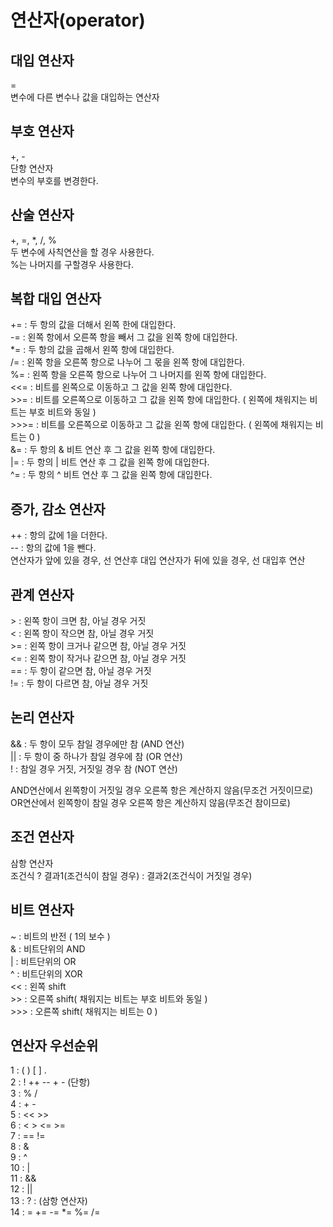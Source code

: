 # 연산자(operator)

## 대입 연산자

=  
변수에 다른 변수나 값을 대입하는 연산자

## 부호 연산자

+, -  
단항 연산자  
변수의 부호를 변경한다.

## 산술 연산자

+, =, *, /, %  
두 변수에 사칙연산을 할 경우 사용한다.  
%는 나머지를 구할경우 사용한다.  

## 복합 대입 연산자

+= : 두 항의 값을 더해서 왼쪽 한에 대입한다.  
-= : 왼쪽 항에서 오른쪽 항을 빼서 그 값을 왼쪽 항에 대입한다.  
*= : 두 항의 값을 곱해서 왼쪽 항에 대입한다.  
/= : 왼쪽 항을 오른쪽 항으로 나누어 그 몫을 왼쪽 항에 대입한다.  
%= : 왼쪽 항을 오른쪽 항으로 나누어 그 나머지를 왼쪽 항에 대입한다.  
<<= : 비트를 왼쪽으로 이동하고 그 값을 왼쪽 항에 대입한다.  
\>\>= : 비트를 오른쪽으로 이동하고 그 값을 왼쪽 항에 대입한다. ( 왼쪽에 채워지는 비트는 부호 비트와 동일 )  
\>\>\>= : 비트를 오른쪽으로 이동하고 그 값을 왼쪽 항에 대입한다. ( 왼쪽에 채워지는 비트는 0 )  
&= : 두 항의 & 비트 연산 후 그 값을 왼쪽 항에 대입한다.  
|= : 두 항의 | 비트 연산 후 그 값을 왼쪽 항에 대입한다.  
^= : 두 항의 ^ 비트 연산 후 그 값을 왼쪽 항에 대입한다.  

## 증가, 감소 연산자

++ : 항의 값에 1을 더한다.  
-- : 항의 값에 1을 뺀다.  
연산자가 앞에 있을 경우, 선 연산후 대입
연산자가 뒤에 있을 경우, 선 대입후 연산

## 관계 연산자

\> : 왼쪽 항이 크면 참, 아닐 경우 거짓  
< : 왼쪽 항이 작으면 참, 아닐 경우 거짓  
\>= : 왼쪽 항이 크거나 같으면 참, 아닐 경우 거짓  
<= : 왼쪽 항이 작거나 같으면 참, 아닐 경우 거짓  
== : 두 항이 같으면 참, 아닐 경우 거짓  
!= : 두 항이 다르면 참, 아닐 경우 거짓  

## 논리 연산자 

&& : 두 항이 모두 참일 경우에만 참 (AND 연산)  
|| : 두 항이 중 하나가 참일 경우에 참 (OR 연산)  
! : 참일 경우 거짓, 거짓일 경우 참 (NOT 연산)  

AND연산에서 왼쪽항이 거짓일 경우 오른쪽 항은 계산하지 않음(무조건 거짓이므로)  
OR연산에서 왼쪽항이 참일 경우 오른쪽 항은 계산하지 않음(무조건 참이므로)  

## 조건 연산자 

 삼항 연산자  
 조건식 ? 결과1(조건식이 참일 경우) : 결과2(조건식이 거짓일 경우)  

 ## 비트 연산자 

 ~ : 비트의 반전 ( 1의 보수 )  
 & : 비트단위의 AND  
 | : 비트단위의 OR  
 ^ : 비트단위의 XOR  
 << : 왼쪽 shift  
 \>\> : 오른쪽 shift( 채워지는 비트는 부호 비트와 동일 )  
 \>\>\> : 오른쪽 shift( 채워지는 비트는 0 )  

 ## 연산자 우선순위  
1 : ( ) [ ] .  
2 : ! ++ -- + - (단항)  
3 : % /  
4 : + -  
5 : << >>  
6 : < > <= >=   
7 : == !=  
8 : &  
9 : ^  
10 : |  
11 : &&  
12 : ||  
13 : ? :  (삼항 연산자)  
14 : = += -= *= %= /=  
